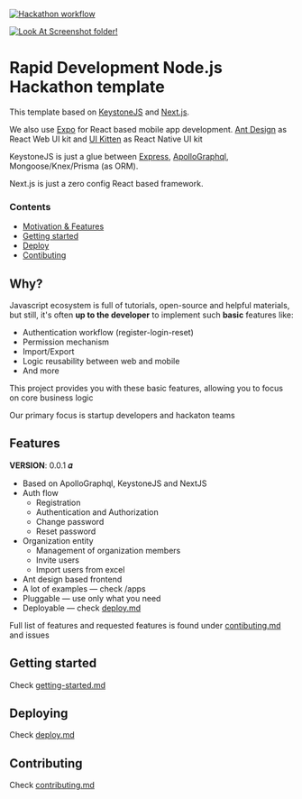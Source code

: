 [![Hackathon workflow](https://image.shutterstock.com/image-vector/banner-hackathon-design-sprintlike-event-260nw-1418226719.jpg)](https://drive.google.com/drive/folders/1Srw2T91_rRLTWgJc-Zh693hhbD2JS6Yh)

[![Look At Screenshot folder!](https://user-images.githubusercontent.com/1394025/105494912-4cbe4d80-5cdd-11eb-8148-4940c0ce7846.png)](https://drive.google.com/drive/folders/1Srw2T91_rRLTWgJc-Zh693hhbD2JS6Yh)

# Rapid Development Node.js Hackathon template 

This template based on [KeystoneJS](https://github.com/keystonejs/keystone) and [Next.js](https://github.com/vercel/next.js).

We also use [Expo](https://github.com/expo/expo) for React based mobile app development.
[Ant Design](https://github.com/ant-design/ant-design) as React Web UI kit and [UI Kitten](https://github.com/akveo/react-native-ui-kitten) as React Native UI kit 

KeystoneJS is just a glue between [Express](https://github.com/expressjs/express), 
[ApolloGraphql](https://github.com/apollographql/), Mongoose/Knex/Prisma (as ORM).

Next.js is just a zero config React based framework.

### Contents

* [Motivation & Features](#why)
* [Getting started](docs/getting-started.md)
* [Deploy](docs/deploy.md)
* [Contibuting](docs/contributing.md)

## Why?

Javascript ecosystem is full of tutorials, open-source and helpful materials,
but still, it's often **up to the developer** to implement such **basic** features like:
* Authentication workflow (register-login-reset)
* Permission mechanism
* Import/Export
* Logic reusability between web and mobile
* And more

This project provides you with these basic features, allowing you to focus on core business logic 

Our primary focus is startup developers and hackaton teams

## Features

**VERSION**: 0.0.1 **𝛼**

* Based on ApolloGraphql, KeystoneJS and NextJS
* Auth flow
  * Registration
  * Authentication and Authorization
  * Change password
  * Reset password
* Organization entity
  * Management of organization members
  * Invite users
  * Import users from excel
* Ant design based frontend
* A lot of examples — check /apps
* Pluggable — use only what you need
* Deployable — check [deploy.md](docs/deploy.md)

Full list of features and requested features is found under [contibuting.md](docs/contributing.md) and issues

## Getting started

Check [getting-started.md](docs/getting-started.md)

## Deploying

Check [deploy.md](docs/deploy.md)

## Contributing

Check [contributing.md](docs/contributing.md)
